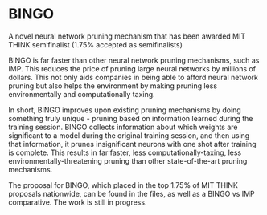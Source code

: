 # BINGO
A novel neural network pruning mechanism that has been awarded MIT THINK semifinalist (1.75% accepted as semifinalists)

BINGO is far faster than other neural network pruning mechanisms, such as IMP. This reduces the price of pruning large neural networks by millions of dollars. This not only aids companies in being able to afford neural network pruning but also helps the environment by making pruning less environmentally and computationally taxing.

In short, BINGO improves upon existing pruning mechanisms by doing something truly unique - pruning based on information learned during the training session. BINGO collects information about which weights are significant to a model during the original training session, and then using that information, it prunes insignificant neurons with one shot after training is complete. This results in far faster, less computationally-taxing, less environmentally-threatening pruning than  other state-of-the-art pruning mechanisms.

The proposal for BINGO, which placed in the top 1.75% of MIT THINK proposals nationwide, can be found in the files, as well as a BINGO vs IMP comparative. The work is still in progress.


